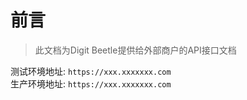 # 前言

> 此文档为Digit Beetle提供给外部商户的API接口文档  

测试环境地址: `https://xxx.xxxxxxx.com`   
生产环境地址: `https://xxx.xxxxxxx.com`  
